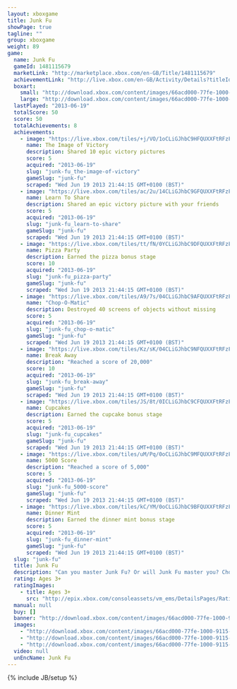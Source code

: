 ```yaml
---
layout: xboxgame
title: Junk Fu
showPage: true
tagline: ""
group: xboxgame
weight: 89
game: 
  name: Junk Fu
  gameId: 1481115679
  marketLink: "http://marketplace.xbox.com/en-GB/Title/1481115679"
  achievementLink: "http://live.xbox.com/en-GB/Activity/Details?titleId=1481115679"
  boxart: 
    small: "http://download.xbox.com/content/images/66acd000-77fe-1000-9115-d8025848081f/2057/boxartsm.jpg"
    large: "http://download.xbox.com/content/images/66acd000-77fe-1000-9115-d8025848081f/2057/boxartlg.jpg"
  lastPlayed: "2013-06-19"
  totalScore: 50
  score: 50
  totalAchievements: 8
  achievements: 
    - image: "https://live.xbox.com/tiles/+j/VO/1oCLiGJhbC9HFQUXXFtRFzFmL2FjaC8wLzMAAAAA5+fn+WE14Q==.jpg"
      name: The Image of Victory
      description: Shared 10 epic victory pictures
      score: 5
      acquired: "2013-06-19"
      slug: "junk-fu_the-image-of-victory"
      gameSlug: "junk-fu"
      scraped: "Wed Jun 19 2013 21:44:15 GMT+0100 (BST)"
    - image: "https://live.xbox.com/tiles/ac/2u/14CLiGJhbC9GFQUXXFtRFzFmL2FjaC8wLzIAAAAA5+fn+IHNcg==.jpg"
      name: Learn To Share
      description: Shared an epic victory picture with your friends
      score: 5
      acquired: "2013-06-19"
      slug: "junk-fu_learn-to-share"
      gameSlug: "junk-fu"
      scraped: "Wed Jun 19 2013 21:44:15 GMT+0100 (BST)"
    - image: "https://live.xbox.com/tiles/tt/fN/0YCLiGJhbC9DFQUXXFtRFzFmL2FjaC8wLzcAAAAA5+fn-uLXrQ==.jpg"
      name: Pizza Party
      description: Earned the pizza bonus stage
      score: 10
      acquired: "2013-06-19"
      slug: "junk-fu_pizza-party"
      gameSlug: "junk-fu"
      scraped: "Wed Jun 19 2013 21:44:15 GMT+0100 (BST)"
    - image: "https://live.xbox.com/tiles/A9/7s/04CLiGJhbC9AFQUXXFtRFzFmL2FjaC8wLzQAAAAA5+fn-MPeGA==.jpg"
      name: "Chop-O-Matic"
      description: Destroyed 40 screens of objects without missing
      score: 5
      acquired: "2013-06-19"
      slug: "junk-fu_chop-o-matic"
      gameSlug: "junk-fu"
      scraped: "Wed Jun 19 2013 21:44:15 GMT+0100 (BST)"
    - image: "https://live.xbox.com/tiles/Kz/sK/04CLiGJhbC9NFQUXXFtRFzFmL2FjaC8wLzkAAAAA5+fn-CU7MA==.jpg"
      name: Break Away
      description: "Reached a score of 20,000"
      score: 10
      acquired: "2013-06-19"
      slug: "junk-fu_break-away"
      gameSlug: "junk-fu"
      scraped: "Wed Jun 19 2013 21:44:15 GMT+0100 (BST)"
    - image: "https://live.xbox.com/tiles/JS/8t/0ICLiGJhbC9CFQUXXFtRFzFmL2FjaC8wLzYAAAAA5+fn-wIvPg==.jpg"
      name: Cupcakes
      description: Earned the cupcake bonus stage
      score: 5
      acquired: "2013-06-19"
      slug: "junk-fu_cupcakes"
      gameSlug: "junk-fu"
      scraped: "Wed Jun 19 2013 21:44:15 GMT+0100 (BST)"
    - image: "https://live.xbox.com/tiles/uM/Pq/0oCLiGJhbC9MFQUXXFtRFzFmL2FjaC8wLzgAAAAA5+fn-cXDow==.jpg"
      name: 5000 Score
      description: "Reached a score of 5,000"
      score: 5
      acquired: "2013-06-19"
      slug: "junk-fu_5000-score"
      gameSlug: "junk-fu"
      scraped: "Wed Jun 19 2013 21:44:15 GMT+0100 (BST)"
    - image: "https://live.xbox.com/tiles/kC/YM/0oCLiGJhbC9BFQUXXFtRFzFmL2FjaC8wLzUAAAAA5+fn-SMmiw==.jpg"
      name: Dinner Mint
      description: Earned the dinner mint bonus stage
      score: 5
      acquired: "2013-06-19"
      slug: "junk-fu_dinner-mint"
      gameSlug: "junk-fu"
      scraped: "Wed Jun 19 2013 21:44:15 GMT+0100 (BST)"
  slug: "junk-fu"
  title: Junk Fu
  description: "Can you master Junk Fu? Or will Junk Fu master you? Chop, kick, and smash junk as it flies off a junkyard conveyor belt. Turn junk into junk food by cranking up your calorie burn! The more you move, the more you burn. The more you burn, the more goodies you earn!"
  rating: Ages 3+
  ratingImages: 
    - title: Ages 3+
      src: "http://epix.xbox.com/consoleassets/vm_ems/DetailsPages/RatingSystemID/14/default/Values/14001.png"
  manual: null
  buy: []
  banner: "http://download.xbox.com/content/images/66acd000-77fe-1000-9115-d8025848081f/1033/banner.png"
  images: 
    - "http://download.xbox.com/content/images/66acd000-77fe-1000-9115-d8025848081f/1033/screenlg1.jpg"
    - "http://download.xbox.com/content/images/66acd000-77fe-1000-9115-d8025848081f/1033/screenlg2.jpg"
    - "http://download.xbox.com/content/images/66acd000-77fe-1000-9115-d8025848081f/1033/screenlg3.jpg"
  video: null
  unEncName: Junk Fu
---
```

{% include JB/setup %}